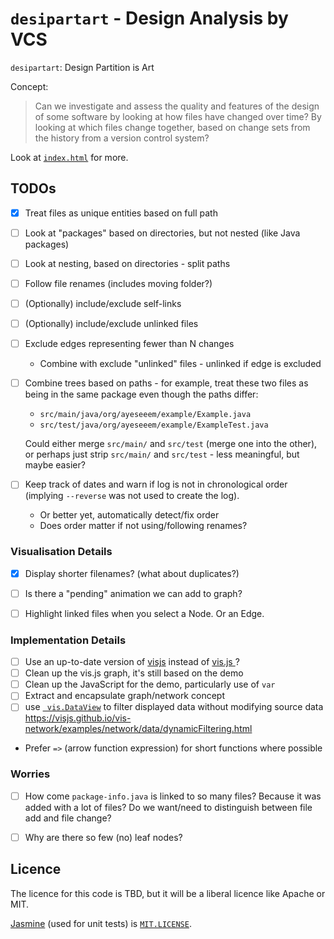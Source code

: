 `desipartart` - Design Analysis by VCS
======================================

`desipartart`: Design Partition is Art

Concept:

> Can we investigate and assess the quality and features of the design of
> some software by looking at how files have changed over time?
> By looking at which files change together, based on change sets from the
> history from a version control system?

Look at [`index.html`](site\index.html) for more.

TODOs
-----

- [x] Treat files as unique entities based on full path
- [ ] Look at "packages" based on directories, but not nested
  (like Java packages)
- [ ] Look at nesting, based on directories - split paths
- [ ] Follow file renames (includes moving folder?)
- [ ] (Optionally) include/exclude self-links
- [ ] (Optionally) include/exclude unlinked files
- [ ] Exclude edges representing fewer than N changes
  - Combine with exclude "unlinked" files - unlinked if edge is excluded
- [ ] Combine trees based on paths - for example, treat these two files as
  being in the same package even though the paths differ:

  - `src/main/java/org/ayeseeem/example/Example.java`
  - `src/test/java/org/ayeseeem/example/ExampleTest.java`

  Could either merge `src/main/` and `src/test` (merge one into the other),
  or perhaps just strip `src/main/` and `src/test` - less meaningful, but
  maybe easier?

- [ ] Keep track of dates and warn if log is not in chronological order
  (implying `--reverse` was not used to create the log).
  - Or better yet, automatically detect/fix order
  - Does order matter if not using/following renames?


### Visualisation Details ###

- [x] Display shorter filenames? (what about duplicates?)
- [ ] Is there a "pending" animation we can add to graph?
- [ ] Highlight linked files when you select a Node. Or an Edge.


### Implementation Details ###

- [ ] Use an up-to-date version of [visjs](https://github.com/visjs) instead of
  [vis.js ](https://visjs.org/)?
- [ ] Clean up the vis.js graph, it's still based on the demo
- [ ] Clean up the JavaScript for the demo, particularly use of `var`
- [ ] Extract and encapsulate graph/network concept
- [ ] use [` vis.DataView`](https://visjs.github.io/vis-data/data/dataview.html)
  to filter displayed data without modifying source data
  <https://visjs.github.io/vis-network/examples/network/data/dynamicFiltering.html>
- Prefer `=>` (arrow function expression) for short functions where possible


### Worries ###

- [ ] How come `package-info.java` is linked to so many files? Because it was
  added with a lot of files? Do we want/need to distinguish between file add
  and file change?
- [ ] Why are there so few (no) leaf nodes?


Licence
-------

The licence for this code is TBD, but it will be a liberal licence like
Apache or MIT.

[Jasmine](https://jasmine.github.io/) (used for unit tests) is
[`MIT.LICENSE`](site/test/lib/jasmine-3.5.0/MIT.LICENSE).
